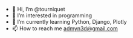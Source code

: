 - 👋 Hi, I’m @tourniquet
- 👀 I’m interested in programming
- 🌱 I’m currently learning Python, Django, Plotly
- 📫 How to reach me admyn3d@gmail.com

<!---
tourniquet/tourniquet is a ✨ special ✨ repository because its `README.md` (this file) appears on your GitHub profile.
You can click the Preview link to take a look at your changes.
--->
